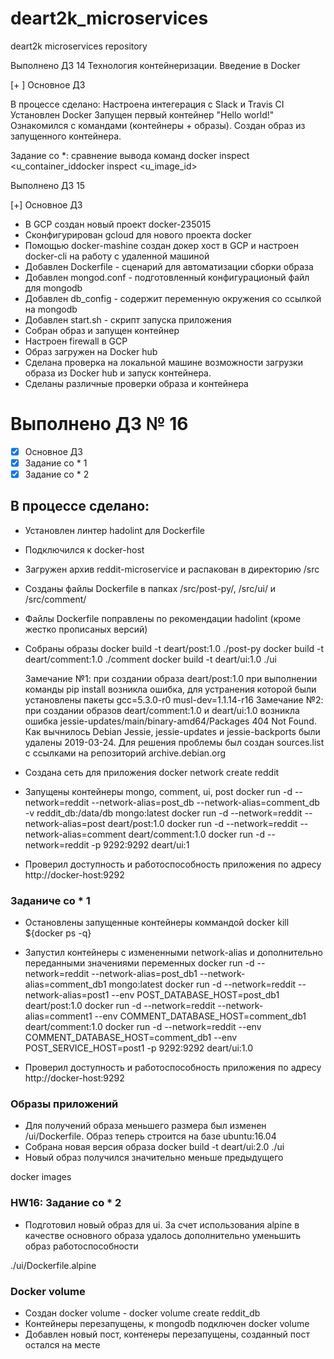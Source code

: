 # deart2k_microservices
deart2k microservices repository


Выполнено ДЗ 14
Технология контейнеризации. Введение в Docker

[+ ] Основное ДЗ

В процессе сделано:
Настроена интегерация с Slack и Travis CI
Установлен Docker
Запущен первый контейнер "Hello world!"
Ознакомился с командами (контейнеры + образы).
Создан образ из запущенного контейнера.

Задание со *:
сравнение вывода команд docker inspect <u_container_iddocker inspect <u_image_id>


Выполнено ДЗ 15

[+] Основное ДЗ


- В GCP cоздан новый проект docker-235015 
- Сконфигурирован gcloud для нового проекта docker
- Помощью docker-mashine создан докер хост в GCP и настроен docker-cli на работу с удаленной машиной
- Добавлен Dockerfile - сценарий для автоматизации сборки образа
- Добавлен mongod.conf - подготовленный конфигурационый файл для mongodb
- Добавлен db_config - содержит переменную окружения со ссылкой на mongodb
- Добавлен start.sh - скрипт запуска приложения
- Собран образ и запущен контейнер
- Настроен firewall в GCP
- Образ загружен на Docker hub
- Сделана проверка на локальной машине возможности загрузки образа из Docker hub и запуск контейнера.
- Сделаны различные проверки образа и контейнера






# Выполнено ДЗ № 16

* [x]  Основное ДЗ
* [x]  Задание со * 1
* [x]  Задание со * 2

## В процессе сделано:
* Установлен линтер hadolint для Dockerfile
* Подключился к docker-host
* Загружен архив reddit-microservice и распакован в директорию /src
* Созданы файлы Dockerfile в папках /src/post-py/, /src/ui/ и /src/comment/
* Файлы Dockerfile поправлены по рекомендации hadolint (кроме жестко прописаных версий)
* Собраны образы
  docker build -t deart/post:1.0 ./post-py
  docker build -t deart/comment:1.0 ./comment
  docker build -t deart/ui:1.0 ./ui
  
  Замечание №1: при создании образа deart/post:1.0 при выполнении команды pip install возникла ошибка, для устранения которой были установлены пакеты gcc=5.3.0-r0 musl-dev=1.1.14-r16
  Замечание №2: при создании образов deart/comment:1.0 и deart/ui:1.0 возникла ошибка jessie-updates/main/binary-amd64/Packages  404  Not Found. Как вычнилось Debian Jessie, jessie-updates и jessie-backports были удалены 2019-03-24. Для решения проблемы был создан sources.list с ссылками на репозиторий archive.debian.org

* Создана сеть для приложения 
  docker network create reddit
* Запущены контейнеры mongo, comment, ui, post
docker run -d --network=reddit --network-alias=post_db --network-alias=comment_db -v reddit_db:/data/db mongo:latest
docker run -d --network=reddit --network-alias=post  deart/post:1.0
docker run -d --network=reddit --network-alias=comment  deart/comment:1.0
docker run -d --network=reddit -p 9292:9292 deart/ui:1
* Проверил доступность и работоспособность приложения по адресу http://docker-host:9292

### Заданиче со * 1
* Остановлены запущенные контейнеры коммандой docker kill ${docker ps -q}
* Запустил контейнеры с измененными network-alias и дополнительно переданными значениями переменных
docker run -d --network=reddit --network-alias=post_db1 --network-alias=comment_db1  mongo:latest
docker run -d --network=reddit --network-alias=post1 --env POST_DATABASE_HOST=post_db1 deart/post:1.0
docker run -d --network=reddit --network-alias=comment1 --env COMMENT_DATABASE_HOST=comment_db1 deart/comment:1.0
docker run -d --network=reddit  --env COMMENT_DATABASE_HOST=comment_db1 --env POST_SERVICE_HOST=post1 -p 9292:9292 deart/ui:1.0

* Проверил доступность и работоспособность приложения по адресу http://docker-host:9292

### Образы приложений
* Для получений образа меньшего размера был изменен /ui/Dockerfile. Образ теперь строится на базе ubuntu:16.04
* Собрана новая версия образа docker build -t deart/ui:2.0 ./ui
* Новый образ получился значительно меньше предыдущего

docker images
### HW16: Задание со * 2
* Подготовил новый образ для ui. За счет использования alpine в качестве основного образа удалось дополнительно уменьшить образ работоспособности

./ui/Dockerfile.alpine

### Docker volume
* Создан docker volume - docker volume create reddit_db
* Контейнеры перезапущены, к mongodb подключен docker volume
* Добавлен новый пост, контенеры перезапущены, созданный пост остался на месте 


